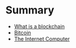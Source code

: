 # Summary

- [What is a blockchain](./blockchain.md)
- [Bitcoin ](./bitcoin.md)
- [The Internet Computer](./icp.md)
